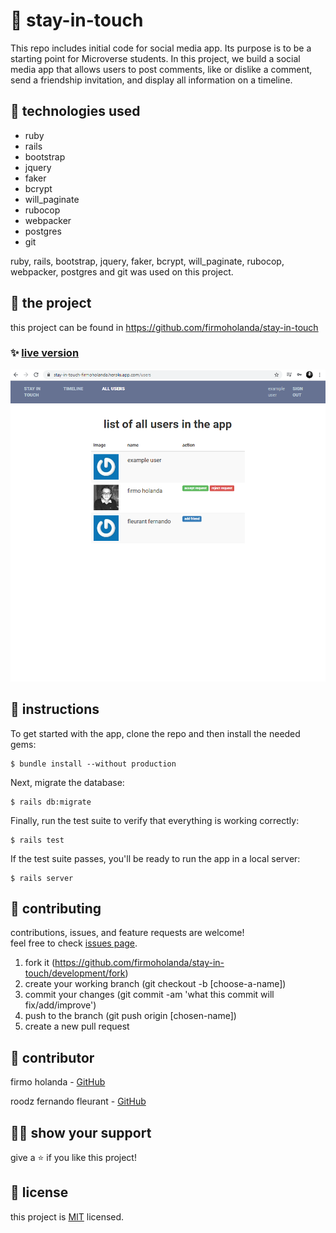 # 📃 stay-in-touch

This repo includes initial code for social media app. Its purpose is to be a starting point for Microverse students. In this project, we build a social media app that allows users to post comments, like or dislike a comment, send a friendship invitation, and display all information on a timeline.



## 📡 technologies used

- ruby
- rails
- bootstrap
- jquery
- faker
- bcrypt
- will_paginate
- rubocop
- webpacker
- postgres
- git

ruby, rails, bootstrap, jquery, faker, bcrypt, will_paginate, rubocop, webpacker, postgres and git was used on this project.



## 🚀 the project

this project can be found in https://github.com/firmoholanda/stay-in-touch


### ✨ [live version](https://stay-in-touch-firmoholanda.herokuapp.com/)

<a href="https://stay-in-touch-firmoholanda.herokuapp.com/" target="_blank">
    <img alt="app image" src="https://github.com/firmoholanda/stay-in-touch/blob/development/app/assets/images/app-img.png"/>
</a>



## 🔨 instructions

To get started with the app, clone the repo and then install the needed gems:

```
$ bundle install --without production
```

Next, migrate the database:

```
$ rails db:migrate
```

Finally, run the test suite to verify that everything is working correctly:

```
$ rails test
```

If the test suite passes, you'll be ready to run the app in a local server:

```
$ rails server
```



## 🤝 contributing

contributions, issues, and feature requests are welcome!<br/>feel free to check [issues page](hhttps://github.com/firmoholanda/stay-in-touch/development/issues).

1. fork it (https://github.com/firmoholanda/stay-in-touch/development/fork)
2. create your working branch (git checkout -b [choose-a-name])
3. commit your changes (git commit -am 'what this commit will fix/add/improve')
4. push to the branch (git push origin [chosen-name])
5. create a new pull request



## 🤖 contributor


firmo holanda - [GitHub](https://github.com/firmoholanda)

roodz fernando fleurant - [GitHub](https://github.com/roodzfernando)



## 🙋‍♂ show your support

give a ⭐️ if you like this project!



## 📝 license

this project is [MIT](https://github.com/firmoholanda/stay-in-touch/development/license.txt) licensed.
